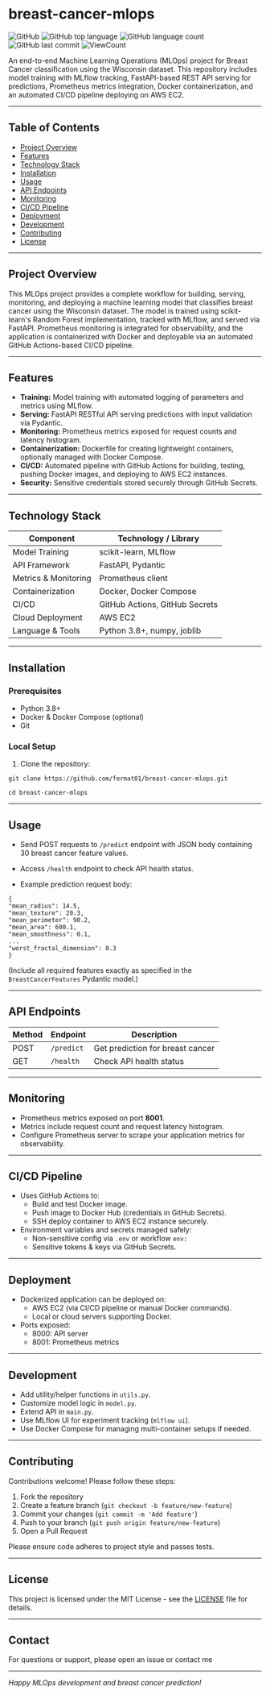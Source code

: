 # breast-cancer-mlops


![GitHub](https://img.shields.io/github/license/fermat01/breast-cancer-mlops?style=flat)
![GitHub top language](https://img.shields.io/github/languages/top/fermat01/breast-cancer-mlops?style=flat)
![GitHub language count](https://img.shields.io/github/languages/count/fermat01/breast-cancer-mlops?style=flat)
![GitHub last commit](https://img.shields.io/github/last-commit/fermat01/breast-cancer-mlops?style=flat)
![ViewCount](https://views.whatilearened.today/views/github/fermat01/breast-cancer-mlops.svg?cache=remove)

An end-to-end Machine Learning Operations (MLOps) project for Breast Cancer classification using the Wisconsin dataset. This repository includes model training with MLflow tracking, FastAPI-based REST API serving for predictions, Prometheus metrics integration, Docker containerization, and an automated CI/CD pipeline deploying on AWS EC2.

---

## Table of Contents

- [Project Overview](#project-overview)  
- [Features](#features)  
- [Technology Stack](#technology-stack)  
- [Installation](#installation)  
- [Usage](#usage)  
- [API Endpoints](#api-endpoints)  
- [Monitoring](#monitoring)  
- [CI/CD Pipeline](#cicd-pipeline)  
- [Deployment](#deployment)  
- [Development](#development)  
- [Contributing](#contributing)  
- [License](#license)

---

## Project Overview

This MLOps project provides a complete workflow for building, serving, monitoring, and deploying a machine learning model that classifies breast cancer using the Wisconsin dataset. The model is trained using scikit-learn's Random Forest implementation, tracked with MLflow, and served via FastAPI. Prometheus monitoring is integrated for observability, and the application is containerized with Docker and deployable via an automated GitHub Actions-based CI/CD pipeline.

---

## Features

- **Training:** Model training with automated logging of parameters and metrics using MLflow.  
- **Serving:** FastAPI RESTful API serving predictions with input validation via Pydantic.  
- **Monitoring:** Prometheus metrics exposed for request counts and latency histogram.  
- **Containerization:** Dockerfile for creating lightweight containers, optionally managed with Docker Compose.  
- **CI/CD:** Automated pipeline with GitHub Actions for building, testing, pushing Docker images, and deploying to AWS EC2 instances.  
- **Security:** Sensitive credentials stored securely through GitHub Secrets.

---

## Technology Stack

| Component           | Technology / Library                       |
|---------------------|------------------------------------------|
| Model Training      | scikit-learn, MLflow                      |
| API Framework       | FastAPI, Pydantic                         |
| Metrics & Monitoring| Prometheus client                         |
| Containerization    | Docker, Docker Compose                     |
| CI/CD               | GitHub Actions, GitHub Secrets            |
| Cloud Deployment    | AWS EC2                                   |
| Language & Tools    | Python 3.8+, numpy, joblib                |

---

## Installation

### Prerequisites

- Python 3.8+  
- Docker & Docker Compose (optional)  
- Git

### Local Setup

1. Clone the repository:

```git clone https://github.com/fermat01/breast-cancer-mlops.git```


``` cd breast-cancer-mlops ```

---

## Usage

- Send POST requests to `/predict` endpoint with JSON body containing 30 breast cancer feature values.  
- Access `/health` endpoint to check API health status.

- Example prediction request body:

```
{
"mean_radius": 14.5,
"mean_texture": 20.3,
"mean_perimeter": 90.2,
"mean_area": 600.1,
"mean_smoothness": 0.1,
...
"worst_fractal_dimension": 0.3
}
```


(Include all required features exactly as specified in the `BreastCancerFeatures` Pydantic model.)

---

## API Endpoints

| Method | Endpoint     | Description                        |
|--------|--------------|----------------------------------|
| POST   | `/predict`   | Get prediction for breast cancer |
| GET    | `/health`    | Check API health status           |

---

## Monitoring

- Prometheus metrics exposed on port **8001**.  
- Metrics include request count and request latency histogram.  
- Configure Prometheus server to scrape your application metrics for observability.

---

## CI/CD Pipeline

- Uses GitHub Actions to:  
  - Build and test Docker image.  
  - Push image to Docker Hub (credentials in GitHub Secrets).  
  - SSH deploy container to AWS EC2 instance securely.  
- Environment variables and secrets managed safely:  
  - Non-sensitive config via `.env` or workflow `env:`  
  - Sensitive tokens & keys via GitHub Secrets.

---

## Deployment

- Dockerized application can be deployed on:  
  - AWS EC2 (via CI/CD pipeline or manual Docker commands).  
  - Local or cloud servers supporting Docker.  
- Ports exposed:  
  - 8000: API server  
  - 8001: Prometheus metrics

---

## Development

- Add utility/helper functions in `utils.py`.  
- Customize model logic in `model.py`.  
- Extend API in `main.py`.  
- Use MLflow UI for experiment tracking (`mlflow ui`).  
- Use Docker Compose for managing multi-container setups if needed.

---

## Contributing

Contributions welcome! Please follow these steps:

1. Fork the repository  
2. Create a feature branch (`git checkout -b feature/new-feature`)  
3. Commit your changes (`git commit -m 'Add feature'`)  
4. Push to your branch (`git push origin feature/new-feature`)  
5. Open a Pull Request

Please ensure code adheres to project style and passes tests.

---

## License

This project is licensed under the MIT License - see the [LICENSE](LICENSE) file for details.

---

## Contact

For questions or support, please open an issue or contact me

---

*Happy MLOps development and breast cancer prediction!*

